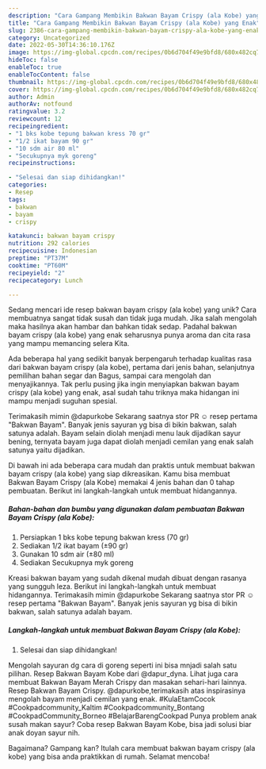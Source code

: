 ```yaml
---
description: "Cara Gampang Membikin Bakwan Bayam Crispy (ala Kobe) yang Enak"
title: "Cara Gampang Membikin Bakwan Bayam Crispy (ala Kobe) yang Enak"
slug: 2386-cara-gampang-membikin-bakwan-bayam-crispy-ala-kobe-yang-enak
category: Uncategorized
date: 2022-05-30T14:36:10.176Z
image: https://img-global.cpcdn.com/recipes/0b6d704f49e9bfd8/680x482cq70/bakwan-bayam-crispy-ala-kobe-foto-resep-utama.jpg
hideToc: false
enableToc: true
enableTocContent: false
thumbnail: https://img-global.cpcdn.com/recipes/0b6d704f49e9bfd8/680x482cq70/bakwan-bayam-crispy-ala-kobe-foto-resep-utama.jpg
cover: https://img-global.cpcdn.com/recipes/0b6d704f49e9bfd8/680x482cq70/bakwan-bayam-crispy-ala-kobe-foto-resep-utama.jpg
author: Admin
authorAv: notfound
ratingvalue: 3.2
reviewcount: 12
recipeingredient:
- "1 bks kobe tepung bakwan kress 70 gr"
- "1/2 ikat bayam 90 gr"
- "10 sdm air 80 ml"
- "Secukupnya myk goreng"
recipeinstructions:

- "Selesai dan siap dihidangkan!"
categories:
- Resep
tags:
- bakwan
- bayam
- crispy

katakunci: bakwan bayam crispy 
nutrition: 292 calories
recipecuisine: Indonesian
preptime: "PT37M"
cooktime: "PT60M"
recipeyield: "2"
recipecategory: Lunch

---
```





Sedang mencari ide resep bakwan bayam crispy (ala kobe) yang unik? Cara membuatnya sangat tidak susah dan tidak juga mudah. Jika salah mengolah maka hasilnya akan hambar dan bahkan tidak sedap. Padahal bakwan bayam crispy (ala kobe) yang enak seharusnya punya aroma dan cita rasa yang mampu memancing selera Kita.





Ada beberapa hal yang sedikit banyak berpengaruh terhadap kualitas rasa dari bakwan bayam crispy (ala kobe), pertama dari jenis bahan, selanjutnya pemilihan bahan segar dan Bagus, sampai cara mengolah dan menyajikannya. Tak perlu pusing jika ingin menyiapkan bakwan bayam crispy (ala kobe) yang enak,      asal sudah tahu triknya maka hidangan ini mampu menjadi suguhan spesial.














Terimakasih mimin @dapurkobe Sekarang saatnya stor PR ☺️ resep pertama &#34;Bakwan Bayam&#34;. Banyak jenis sayuran yg bisa di bikin bakwan, salah satunya adalah. Bayam selain diolah menjadi menu lauk dijadikan sayur bening, ternyata bayam juga dapat diolah menjadi cemilan yang enak salah satunya yaitu dijadikan.






Di bawah ini ada beberapa cara mudah dan praktis untuk membuat bakwan bayam crispy (ala kobe) yang siap dikreasikan. Kamu bisa membuat Bakwan Bayam Crispy (ala Kobe) memakai 4 jenis bahan dan 0 tahap pembuatan. Berikut ini langkah-langkah untuk membuat hidangannya.

<!--inarticleads1-->

##### Bahan-bahan dan bumbu yang digunakan dalam pembuatan Bakwan Bayam Crispy (ala Kobe):

1. Persiapkan 1 bks kobe tepung bakwan kress (70 gr)
1. Sediakan 1/2 ikat bayam (±90 gr)
1. Gunakan 10 sdm air (±80 ml)
1. Sediakan Secukupnya myk goreng


Kreasi bakwan bayam yang sudah dikenal mudah dibuat dengan rasanya yang sungguh leza. Berikut ini langkah-langkah untuk membuat hidangannya. Terimakasih mimin @dapurkobe Sekarang saatnya stor PR ☺️ resep pertama &#34;Bakwan Bayam&#34;. Banyak jenis sayuran yg bisa di bikin bakwan, salah satunya adalah bayam. 

<!--inarticleads2-->

##### Langkah-langkah untuk membuat Bakwan Bayam Crispy (ala Kobe):


1. Selesai dan siap dihidangkan!

Mengolah sayuran dg cara di goreng seperti ini bisa mnjadi salah satu pilihan. Resep Bakwan Bayam Kobe dari @dapur_dyna. Lihat juga cara membuat Bakwan Bayam Merah Crispy dan masakan sehari-hari lainnya. Resep Bakwan Bayam Crispy. @dapurkobe,terimakasih atas inspirasinya mengolah bayam menjadi cemilan yang enak. #KulaEtamCocok #Cookpadcommunity_Kaltim #Cookpadcommunity_Bontang #CookpadCommunity_Borneo #BelajarBarengCookpad Punya problem anak susah makan sayur? Coba resep Bakwan Bayam Kobe, bisa jadi solusi biar anak doyan sayur nih. 

Bagaimana? Gampang kan? Itulah cara membuat bakwan bayam crispy (ala kobe) yang bisa anda praktikkan di rumah. Selamat mencoba!
